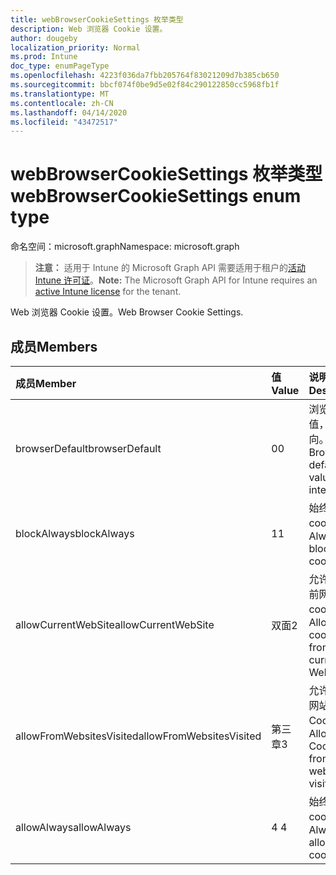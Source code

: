 ```yaml
---
title: webBrowserCookieSettings 枚举类型
description: Web 浏览器 Cookie 设置。
author: dougeby
localization_priority: Normal
ms.prod: Intune
doc_type: enumPageType
ms.openlocfilehash: 4223f036da7fbb205764f83021209d7b385cb650
ms.sourcegitcommit: bbcf074f0be9d5e02f84c290122850cc5968fb1f
ms.translationtype: MT
ms.contentlocale: zh-CN
ms.lasthandoff: 04/14/2020
ms.locfileid: "43472517"
---
```

# <a name="webbrowsercookiesettings-enum-type"></a><span data-ttu-id="e0088-103">webBrowserCookieSettings 枚举类型</span><span class="sxs-lookup"><span data-stu-id="e0088-103">webBrowserCookieSettings enum type</span></span>

<span data-ttu-id="e0088-104">命名空间：microsoft.graph</span><span class="sxs-lookup"><span data-stu-id="e0088-104">Namespace: microsoft.graph</span></span>

> <span data-ttu-id="e0088-105">**注意：** 适用于 Intune 的 Microsoft Graph API 需要适用于租户的[活动 Intune 许可证](https://go.microsoft.com/fwlink/?linkid=839381)。</span><span class="sxs-lookup"><span data-stu-id="e0088-105">**Note:** The Microsoft Graph API for Intune requires an [active Intune license](https://go.microsoft.com/fwlink/?linkid=839381) for the tenant.</span></span>

<span data-ttu-id="e0088-106">Web 浏览器 Cookie 设置。</span><span class="sxs-lookup"><span data-stu-id="e0088-106">Web Browser Cookie Settings.</span></span>

## <a name="members"></a><span data-ttu-id="e0088-107">成员</span><span class="sxs-lookup"><span data-stu-id="e0088-107">Members</span></span>
|<span data-ttu-id="e0088-108">成员</span><span class="sxs-lookup"><span data-stu-id="e0088-108">Member</span></span>|<span data-ttu-id="e0088-109">值</span><span class="sxs-lookup"><span data-stu-id="e0088-109">Value</span></span>|<span data-ttu-id="e0088-110">说明</span><span class="sxs-lookup"><span data-stu-id="e0088-110">Description</span></span>|
|:---|:---|:---|
|<span data-ttu-id="e0088-111">browserDefault</span><span class="sxs-lookup"><span data-stu-id="e0088-111">browserDefault</span></span>|<span data-ttu-id="e0088-112">0</span><span class="sxs-lookup"><span data-stu-id="e0088-112">0</span></span>|<span data-ttu-id="e0088-113">浏览器默认值，无意向。</span><span class="sxs-lookup"><span data-stu-id="e0088-113">Browser default value, no intent.</span></span>|
|<span data-ttu-id="e0088-114">blockAlways</span><span class="sxs-lookup"><span data-stu-id="e0088-114">blockAlways</span></span>|<span data-ttu-id="e0088-115">1</span><span class="sxs-lookup"><span data-stu-id="e0088-115">1</span></span>|<span data-ttu-id="e0088-116">始终阻止 cookie。</span><span class="sxs-lookup"><span data-stu-id="e0088-116">Always block cookies.</span></span>|
|<span data-ttu-id="e0088-117">allowCurrentWebSite</span><span class="sxs-lookup"><span data-stu-id="e0088-117">allowCurrentWebSite</span></span>|<span data-ttu-id="e0088-118">双面</span><span class="sxs-lookup"><span data-stu-id="e0088-118">2</span></span>|<span data-ttu-id="e0088-119">允许来自当前网站的 cookie。</span><span class="sxs-lookup"><span data-stu-id="e0088-119">Allow cookies from current Web site.</span></span>|
|<span data-ttu-id="e0088-120">allowFromWebsitesVisited</span><span class="sxs-lookup"><span data-stu-id="e0088-120">allowFromWebsitesVisited</span></span>|<span data-ttu-id="e0088-121">第三章</span><span class="sxs-lookup"><span data-stu-id="e0088-121">3</span></span>|<span data-ttu-id="e0088-122">允许访问的网站中的 Cookie。</span><span class="sxs-lookup"><span data-stu-id="e0088-122">Allow Cookies from websites visited.</span></span>|
|<span data-ttu-id="e0088-123">allowAlways</span><span class="sxs-lookup"><span data-stu-id="e0088-123">allowAlways</span></span>|<span data-ttu-id="e0088-124">4 </span><span class="sxs-lookup"><span data-stu-id="e0088-124">4</span></span>|<span data-ttu-id="e0088-125">始终允许 cookie。</span><span class="sxs-lookup"><span data-stu-id="e0088-125">Always allow cookies.</span></span>|







